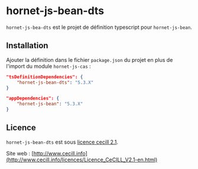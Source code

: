 # hornet-js-bean-dts

`hornet-js-bea-dts` est le projet de définition typescript pour `hornet-js-bean`.


## Installation

Ajouter la définition dans le fichier `package.json` du projet en plus de l'import du module `hornet-js-cas` :

```json
"tsDefinitionDependencies": {
    "hornet-js-bean-dts": "5.3.X"
}

"appDependencies": {
    "hornet-js-bean": "5.3.X"
}
```

## Licence

`hornet-js-bean-dts` est sous [licence cecill 2.1](./LICENSE.md).

Site web : [http://www.cecill.info](http://www.cecill.info/licences/Licence_CeCILL_V2.1-en.html)